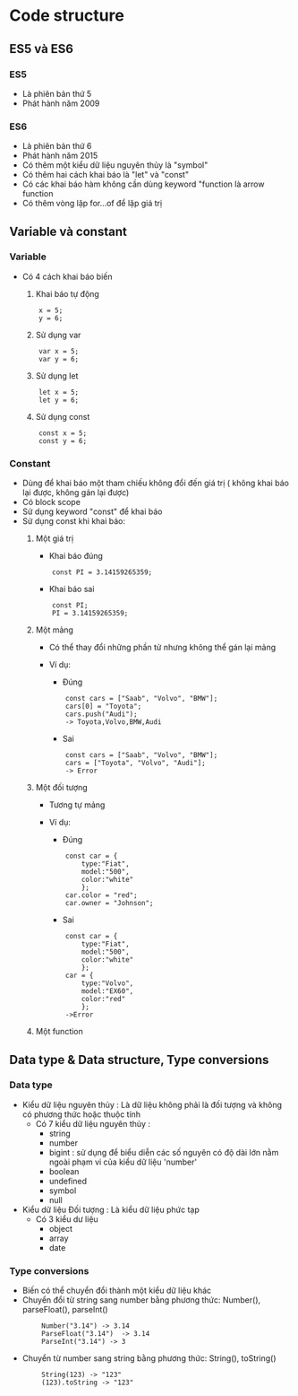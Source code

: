 # Code structure
## ES5 và ES6
### ES5
- Là phiên bản thứ 5
- Phát hành năm 2009
### ES6
- Là phiên bản thứ 6
- Phát hành năm 2015
- Có thêm một kiểu dữ liệu nguyên thủy là "symbol" 
- Có thêm hai cách khai báo là "let" và "const"
- Có các khai báo hàm không cần dùng keyword "function là arrow function
- Có thêm vòng lặp for...of để lặp giá trị
## Variable và constant
### Variable
- Có 4 cách khai báo biến
    1. Khai báo tự động

    ``````
        x = 5;
        y = 6;
    ``````
    2. Sử dụng var
    ``````
        var x = 5;
        var y = 6;
    ``````
    3. Sử dụng let
    ``````
        let x = 5;
        let y = 6;
    ``````
    4. Sử dụng const
    ``````
        const x = 5;
        const y = 6;
    ``````


### Constant
- Dùng để khai báo một tham chiếu không đổi đến giá trị ( không khai báo lại được, không gán lại được)
- Có block scope
- Sử dụng keyword "const" để khai báo
- Sử dụng const khi khai báo:
    1. Một giá trị
        - Khai báo đúng

        ``````
            const PI = 3.14159265359;
        ``````
        - Khai báo sai

        ``````
            const PI;
            PI = 3.14159265359;
        ``````
    2. Một mảng
        - Có thể thay đổi những phần tử nhưng không thể gán lại mảng
        - Ví dụ:
            - Đúng

            ``````
                const cars = ["Saab", "Volvo", "BMW"];
                cars[0] = "Toyota";
                cars.push("Audi");    
                -> Toyota,Volvo,BMW,Audi
            ``````
            - Sai

            ``````
                const cars = ["Saab", "Volvo", "BMW"];
                cars = ["Toyota", "Volvo", "Audi"];
                -> Error    
            ``````

    3. Một đối tượng
        - Tương tự mảng
        - Ví dụ:
            - Đúng

            ``````
                const car = {
                    type:"Fiat", 
                    model:"500", 
                    color:"white"
                    };
                car.color = "red";
                car.owner = "Johnson";
            ``````
            - Sai

            ``````
                const car = {
                    type:"Fiat", 
                    model:"500", 
                    color:"white"
                    };
                car = {
                    type:"Volvo", 
                    model:"EX60", 
                    color:"red"
                    };
                ->Error
    4. Một function
## Data type & Data structure, Type conversions
### Data type
- Kiểu dữ liệu nguyên thủy : Là dữ liệu không phải là đối tượng và không có phương thức hoặc thuộc tính
    - Có 7 kiểu dữ liệu nguyên thủy :
        - string
        - number
        - bigint : sử dụng để biểu diễn các số nguyên có độ dài lớn nằm ngoài phạm vi của kiểu dữ liệu 'number'
        - boolean
        - undefined
        - symbol
        - null
- Kiểu dữ liệu Đối tượng : Là kiểu dữ liệu phức tạp
    - Có 3 kiểu dư liệu
        - object
        - array
        - date
### Type conversions
- Biến có thể chuyển đổi thành một kiểu dữ liệu khác
- Chuyển đổi từ string sang number bằng phương thức: Number(), parseFloat(), parseInt()
``````
        Number("3.14") -> 3.14
        ParseFloat("3.14")  -> 3.14
        ParseInt("3.14") -> 3
``````
- Chuyển từ number sang string bằng phương thức: String(), toString()
``````
        String(123) -> "123"
        (123).toString -> "123"
``````
